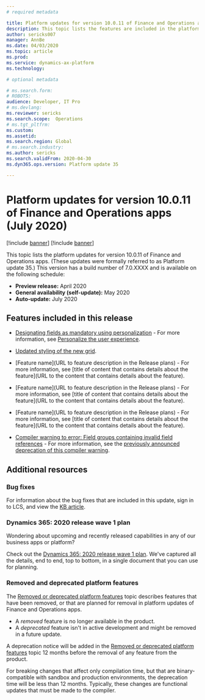 ```yaml
---
# required metadata

title: Platform updates for version 10.0.11 of Finance and Operations apps (July 2020)
description: This topic lists the features are included in the platform updates for version 10.0.11 of Finance and Operations apps.
author: sericks007
manager: AnnBe
ms.date: 04/03/2020
ms.topic: article
ms.prod: 
ms.service: dynamics-ax-platform
ms.technology: 

# optional metadata

# ms.search.form: 
# ROBOTS: 
audience: Developer, IT Pro
# ms.devlang: 
ms.reviewer: sericks
ms.search.scope:  Operations
# ms.tgt_pltfrm: 
ms.custom: 
ms.assetid:
ms.search.region: Global
# ms.search.industry: 
ms.author: sericks
ms.search.validFrom: 2020-04-30
ms.dyn365.ops.version: Platform update 35

---
```

# Platform updates for version 10.0.11 of Finance and Operations apps (July 2020)

[!include [banner](../includes/banner.md)]
[!include [banner](../includes/preview-banner.md)]

This topic lists the platform updates for version 10.0.11 of Finance and Operations apps. (These updates were formally referred to as Platform update 35.) This version has a build number of 7.0.XXXX and is available on the following schedule:

- **Preview release:** April 2020
- **General availability (self-update):** May 2020
- **Auto-update:** July 2020

## Features included in this release

- [Designating fields as mandatory using personalization](https://docs.microsoft.com/en-us/dynamics365-release-plan/2020wave1/finance-operations-crossapp-capabilities/usability-improvements-filtering-personalization) - For more information, see [Personalize the user experience](https://docs.microsoft.com/en-us/dynamics365/fin-ops-core/fin-ops/get-started/personalize-user-experience).
- [Updated styling of the new grid](https://docs.microsoft.com/en-us/dynamics365-release-plan/2020wave1/finance-operations-crossapp-capabilities/user-productivity--new-grid-control--phase-2).
- [Feature name](URL to feature description in the Release plans) - For more information, see [title of content that contains details about the feature](URL to the content that contains details about the feature).
- [Feature name](URL to feature description in the Release plans) - For more information, see [title of content that contains details about the feature](URL to the content that contains details about the feature).
- [Feature name](URL to feature description in the Release plans) - For more information, see [title of content that contains details about the feature](URL to the content that contains details about the feature).

- [Compiler warning to error: Field groups containing invalid field references](removed-deprecated-features-platform-updates.md#field-groups-containing-invalid-field-references) - For more information, see the [previously announced deprecation of this compiler warning](removed-deprecated-features-platform-updates.md#field-groups-containing-invalid-field-references).

## Additional resources

### Bug fixes

For information about the bug fixes that are included in this update, sign in to LCS, and view the [KB article](https://fix.lcs.dynamics.com/Issue/Details?bugId=424137&dbType=3&qc=bf63d49dcc96e51eb42ac1dd66c6c5e5d7548f1e176f729e324ea3353b9860cb).

### Dynamics 365: 2020 release wave 1 plan

Wondering about upcoming and recently released capabilities in any of our business apps or platform?

Check out the [Dynamics 365: 2020 release wave 1 plan](https://docs.microsoft.com/dynamics365-release-plan/2020wave1/index). We've captured all the details, end to end, top to bottom, in a single document that you can use for planning.

### Removed and deprecated platform features

The [Removed or deprecated platform features](removed-deprecated-features-platform-updates.md) topic describes features that have been removed, or that are planned for removal in platform updates of Finance and Operations apps.

- A *removed* feature is no longer available in the product.
- A *deprecated* feature isn't in active development and might be removed in a future update.

A deprecation notice will be added in the [Removed or deprecated platform features](removed-deprecated-features-platform-updates.md) topic 12 months before the removal of any feature from the product.

For breaking changes that affect only compilation time, but that are binary-compatible with sandbox and production environments, the deprecation time will be less than 12 months. Typically, these changes are functional updates that must be made to the compiler.
